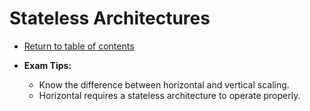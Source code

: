 # Stateless Architectures

* [Return to table of contents](../../../README.md)

* **Exam Tips:**
  * Know the difference between horizontal and vertical scaling.
  * Horizontal requires a stateless architecture to operate properly.
